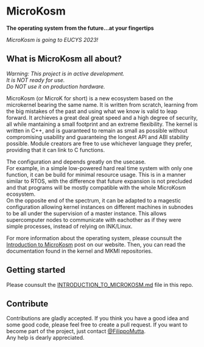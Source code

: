 # MicroKosm
**The operating system from the future...at your fingertips**  

*_MicroKosm is going to EUCYS 2023!_*  

## What is MicroKosm all about?
*_Warning: This project is in active development._*  
*_It is NOT ready for use._*  
*_Do NOT use it on production hardware._*  

MicroKosm (or MicroK for short) is a new ecosystem based on the microkernel bearing the same name.
It is written from scratch, learning from the big mistakes of the past and using what we know is valid to leap forward.
It archieves a great deal great speed and a high degree of security, all while mantaining a small footprint and an extreme flexibility.
The kernel is written in C++, and is guaranteed to remain as small as possible without compromising usability and guaranteing the longest API and ABI stability possible. Module creators are free to use whichever language they prefer, providing that it can link to C functions.  

The configuration and depends greatly on the usecase.  
For example, in a simple low-powered hard real time system with only one function, it can be build for minimal resource usage. This is in a manner similar to RTOS, with the difference that future expansion is not precluded and that programs will be mostly compatible with the whole MicroKosm ecosystem.  
On the opposite end of the spectrum, it can be adapted to a magestic configuration allowing kernel instances on different machines in subnodes to be all under the supervision of a master instance. This allows supercomputer nodes to communicate with eachother as if they were simple processes, instead of relying on INK/Linux.  


For more information about the operating system, please counsult the [Introduction to MicroKosm](https://microk-os.github.io/microkosm/update/2023/09/01/introduction-to-microkosm.html) post on our website. Then, you can read the documentation found in the kernel and MKMI repositories.  

## Getting started
Please counsult the [INTRODUCTION_TO_MICROKOSM.md](doc/INTRODUCTION_TO_MICROK.md) file in this repo.


## Contribute
Contributions are gladly accepted. If you think you have a good idea and some good code, please feel free to create a pull request.
If you want to become part of the project, just contact [@FilippoMutta](https://github.com/FilippoMutta).  
Any help is dearly appreciated.  
